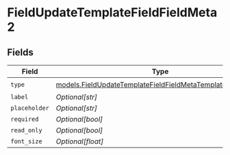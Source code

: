 # FieldUpdateTemplateFieldFieldMeta2


## Fields

| Field                                                                                                                            | Type                                                                                                                             | Required                                                                                                                         | Description                                                                                                                      |
| -------------------------------------------------------------------------------------------------------------------------------- | -------------------------------------------------------------------------------------------------------------------------------- | -------------------------------------------------------------------------------------------------------------------------------- | -------------------------------------------------------------------------------------------------------------------------------- |
| `type`                                                                                                                           | [models.FieldUpdateTemplateFieldFieldMetaTemplatesFieldsType](../models/fieldupdatetemplatefieldfieldmetatemplatesfieldstype.md) | :heavy_check_mark:                                                                                                               | N/A                                                                                                                              |
| `label`                                                                                                                          | *Optional[str]*                                                                                                                  | :heavy_minus_sign:                                                                                                               | N/A                                                                                                                              |
| `placeholder`                                                                                                                    | *Optional[str]*                                                                                                                  | :heavy_minus_sign:                                                                                                               | N/A                                                                                                                              |
| `required`                                                                                                                       | *Optional[bool]*                                                                                                                 | :heavy_minus_sign:                                                                                                               | N/A                                                                                                                              |
| `read_only`                                                                                                                      | *Optional[bool]*                                                                                                                 | :heavy_minus_sign:                                                                                                               | N/A                                                                                                                              |
| `font_size`                                                                                                                      | *Optional[float]*                                                                                                                | :heavy_minus_sign:                                                                                                               | N/A                                                                                                                              |